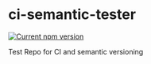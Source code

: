 # ci-semantic-tester
 <a href="https://www.npmjs.com/package/ci-semantic-tester">
    <img src="https://badgen.net/npm/v/ci-semantic-tester/next" alt="Current npm version">
  </a>

Test Repo for CI and semantic versioning
